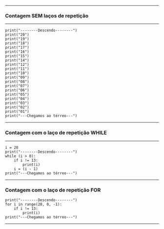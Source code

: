 _________________________________________________
### Contagem SEM laços de repetição
_________________________________________________
```
print("--------Descendo--------")
print("20")
print("19")
print("18")
print("17")
print("16")
print("15")
print("14")
print("12")
print("11")
print("10")
print("09")
print("08")
print("07")
print("06")
print("05")
print("04")
print("03")
print("02")
print("01")
print("---Chegamos ao térreo---")
```
_________________________________________________
### Contagem com o laço de repetição WHILE
_________________________________________________
```
i = 20
print("--------Descendo--------")
while (i > 0): 
    if i != 13:   
        print(i)
    i = (i - 1)
print("---Chegamos ao térreo---")
```
_________________________________________________
### Contagem com o laço de repetição FOR
```
print("--------Descendo--------")
for i in range(20, 0, -1): 
    if i != 13:   
        print(i)
print("---Chegamos ao térreo---")
```
_________________________________________________
